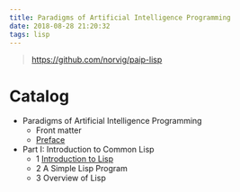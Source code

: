 ```yaml
---
title: Paradigms of Artificial Intelligence Programming
date: 2018-08-28 21:20:32
tags: lisp
---
```


> https://github.com/norvig/paip-lisp

# Catalog

- Paradigms of Artificial Intelligence Programming
  - Front matter
  - [Preface](../../../2018/08/28/lisp-Paradigms-of-Artificial-Intelligence-Programming-00/)
- Part I: Introduction to Common Lisp
  - 1 [Introduction to Lisp](../../../2018/08/28/lisp-Paradigms-of-Artificial-Intelligence-Programming-01/)
  - 2 A Simple Lisp Program
  - 3 Overview of Lisp

